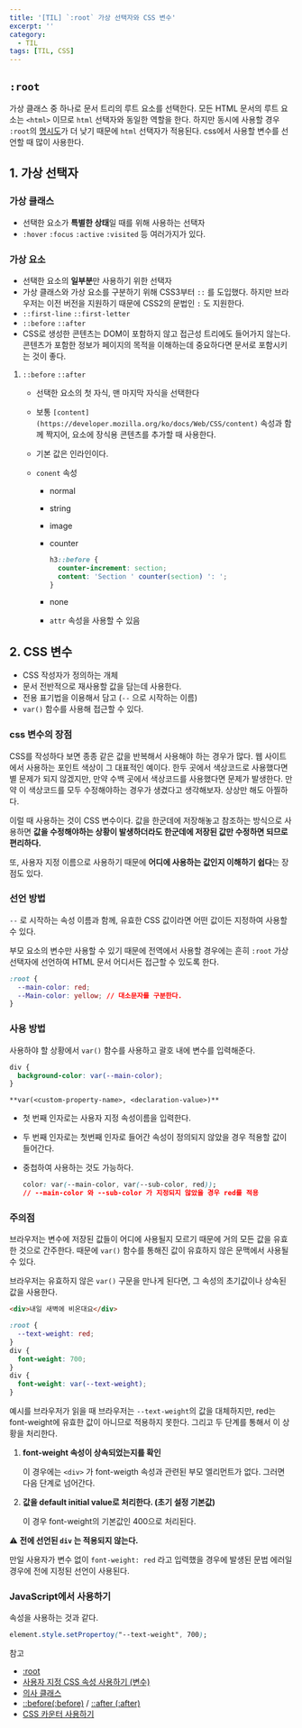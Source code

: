 ```yaml
---
title: '[TIL] `:root` 가상 선택자와 CSS 변수'
excerpt: ''
category:
  - TIL
tags: [TIL, CSS]
---
```


## `:root`

가상 클래스 중 하나로 문서 트리의 루트 요소를 선택한다. 모든 HTML 문서의 루트 요소는 `<html>` 이므로 `html` 선택자와 동일한 역할을 한다. 하지만 동시에 사용할 경우 `:root`의 [명시도](https://www.notion.so/df311992f2e94bafb201026873ab2f8e)가 더 낮기 때문에 `html` 선택자가 적용된다.
css에서 사용할 변수를 선언할 때 많이 사용한다.

## 1. 가상 선택자

### 가상 클래스

- 선택한 요소가 **특별한 상태**일 때를 위해 사용하는 선택자
- `:hover` `:focus` `:active` `:visited` 등 여러가지가 있다.

### 가상 요소

- 선택한 요소의 **일부분**만 사용하기 위한 선택자
- 가상 클래스와 가상 요소를 구분하기 위해 CSS3부터 `::` 를 도입했다. 하지만 브라우저는 이전 버전을 지원하기 때문에 CSS2의 문법인 `:` 도 지원한다.
- `::first-line` `::first-letter`
- `::before` `::after`
- CSS로 생성한 콘텐츠는 DOM이 포함하지 않고 접근성 트리에도 들어가지 않는다. 콘텐츠가 포함한 정보가 페이지의 목적을 이해하는데 중요하다면 문서로 포함시키는 것이 좋다.

1. `::before` `::after`

   - 선택한 요소의 첫 자식, 맨 마지막 자식을 선택한다
   - 보통 `[content](https://developer.mozilla.org/ko/docs/Web/CSS/content)` 속성과 함께 짝지어, 요소에 장식용 콘텐츠를 추가할 때 사용한다.
   - 기본 값은 인라인이다.
   - `conent` 속성

     - normal
     - string
     - image
     - counter

       ```css
       h3::before {
         counter-increment: section;
         content: 'Section ' counter(section) ': ';
       }
       ```

     - none
     - `attr` 속성을 사용할 수 있음

## 2. CSS 변수

- CSS 작성자가 정의하는 개체
- 문서 전반적으로 재사용할 값을 담는데 사용한다.
- 전용 표기법을 이용해서 담고 (`--` 으로 시작하는 이름)
- `var()` 함수를 사용해 접근할 수 있다.

### css 변수의 장점

CSS를 작성하다 보면 종종 같은 값을 반복해서 사용해야 하는 경우가 많다. 웹 사이트에서 사용하는 포인트 색상이 그 대표적인 예이다. 한두 곳에서 색상코드로 사용했다면 별 문제가 되지 않겠지만, 만약 수백 곳에서 색상코드를 사용했다면 문제가 발생한다. 만약 이 색상코드를 모두 수정해야하는 경우가 생겼다고 생각해보자. 상상만 해도 아찔하다.

이럴 때 사용하는 것이 CSS 변수이다. 값을 한군데에 저장해놓고 참조하는 방식으로 사용하면 **값을 수정해야하는 상황이 발생하더라도 한군데에 저장된 값만 수정하면 되므로 편리하다.**

또, 사용자 지정 이름으로 사용하기 때문에 **어디에 사용하는 값인지 이해하기 쉽다**는 장점도 있다.

### 선언 방법

`--` 로 시작하는 속성 이름과 함께, 유효한 CSS 값이라면 어떤 값이든 지정하여 사용할 수 있다.

부모 요소의 변수만 사용할 수 있기 때문에 전역에서 사용할 경우에는 흔히 `:root` 가상 선택자에 선언하여 HTML 문서 어디서든 접근할 수 있도록 한다.

```css
:root {
  --main-color: red;
  --Main-color: yellow; // 대소문자를 구분한다.
}
```

### 사용 방법

사용하야 할 상황에서 `var()` 함수를 사용하고 괄호 내에 변수를 입력해준다.

```css
div {
  background-color: var(--main-color);
}
```

`**var(<custom-property-name>, <declaration-value>)**`

- 첫 번째 인자로는 사용자 지정 속성이름을 입력한다.
- 두 번째 인자로는 첫번째 인자로 들어간 속성이 정의되지 않았을 경우 적용할 값이 들어간다.
- 중첩하여 사용하는 것도 가능하다.

  ```css
  color: var(--main-color, var(--sub-color, red));
  // --main-color 와 --sub-color 가 지정되지 않았을 경우 red를 적용
  ```

### 주의점

브라우저는 변수에 저장된 값들이 어디에 사용될지 모르기 때문에 거의 모든 값을 유효한 것으로 간주한다. 때문에 `var()` 함수를 통해진 값이 유효하지 않은 문맥에서 사용될 수 있다.

브라우저는 유효하지 않은 `var()` 구문을 만나게 된다면, 그 속성의 초기값이나 상속된 값을 사용한다.

```html
<div>내일 새벽에 비온대요</div>
```

```css
:root {
  --text-weight: red;
}
div {
  font-weight: 700;
}
div {
  font-weight: var(--text-weight);
}
```

예시를 브라우저가 읽을 때 브라우저는 `--text-weight`의 값을 대체하지만, red는 font-weight에 유효한 값이 아니므로 적용하지 못한다. 그리고 두 단계를 통해서 이 상황을 처리한다.

1. **font-weight 속성이 상속되었는지를 확인**

   이 경우에는 `<div>` 가 font-weigth 속성과 관련된 부모 엘리먼트가 없다. 그러면 다음 단계로 넘어간다.

2. **값을 default initial value로 처리한다. (초기 설정 기본값)**

   이 경우 font-weight의 기본값인 400으로 처리된다.

⚠️ **전에 선언된 `div` 는 적용되지 않는다.**

만일 사용자가 변수 없이 `font-weight: red` 라고 입력했을 경우에 발생된 문법 에러일 경우에 전에 지정된 선언이 사용된다.

### JavaScript에서 사용하기

속성을 사용하는 것과 같다.

```css
element.style.setPropertoy("--text-weight", 700);
```

참고

- [:root](https://developer.mozilla.org/ko/docs/Web/CSS/:root)
- [사용자 지정 CSS 속성 사용하기 (변수)](https://developer.mozilla.org/ko/docs/Web/CSS/Using_CSS_custom_properties)
- [의사 클래스](https://developer.mozilla.org/ko/docs/Web/CSS/Pseudo-classes)
- [::before(:before)](https://developer.mozilla.org/ko/docs/Web/CSS/::before) / [::after (:after)](https://developer.mozilla.org/ko/docs/Web/CSS/::after)
- [CSS 카운터 사용하기](https://developer.mozilla.org/ko/docs/Web/CSS/CSS_Lists_and_Counters/Using_CSS_counters)
